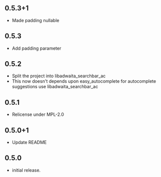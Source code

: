 ## 0.5.3+1

* Made padding nullable

## 0.5.3

* Add padding parameter

## 0.5.2

* Split the project into libadwaita_searchbar_ac
* This now doesn't depends upon easy_autocomplete for autocomplete suggestions use libadwaita_searchbar_ac

## 0.5.1

* Relicense under MPL-2.0

## 0.5.0+1

* Update README

## 0.5.0

* initial release.
